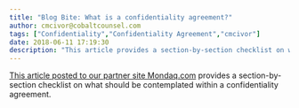 ```yaml
---
title: "Blog Bite: What is a confidentiality agreement?"
author: cmcivor@cobaltcounsel.com
tags: ["Confidentiality","Confidentiality Agreement","cmcivor"]
date: 2018-06-11 17:19:30
description: "This article provides a section-by-section checklist on what should be contemplated within a confidentiality agreement."
---
```


[This article posted to our partner site Mondaq.com](http://www.mondaq.com/australia/x/83254/Contract+Law/Protect+Yourself+With+A+Confidentiality+Agreement) provides a section-by-section checklist on what should be contemplated within a confidentiality agreement.

